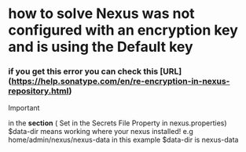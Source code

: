 # how to solve  Nexus was not configured with an encryption key and is using the Default key
### if you  get  this  error you can check  this  [URL] (https://help.sonatype.com/en/re-encryption-in-nexus-repository.html)<br>
> [!IMPORTANT]
> in the **section** ( Set in the Secrets File Property in nexus.properties) </br>
> $data-dir means working where your nexus  installed!  e.g home/admin/nexus/nexus-data in this example $data-dir is nexus-data
